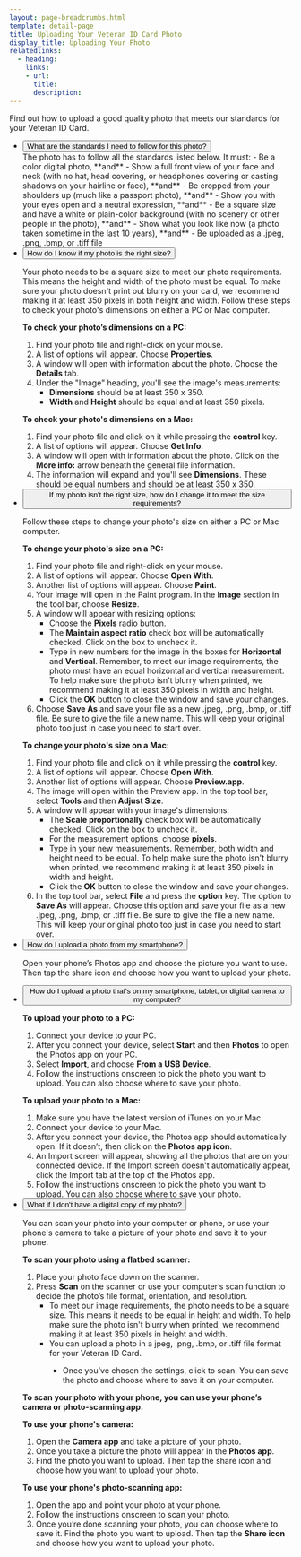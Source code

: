 ```yaml
---
layout: page-breadcrumbs.html
template: detail-page
title: Uploading Your Veteran ID Card Photo
display_title: Uploading Your Photo
relatedlinks:
  - heading: 
    links:
    - url: 
      title: 
      description: 
---
```


<div class="va-introtext">

Find out how to upload a good quality photo that meets our standards for your Veteran ID Card.

</div>

<div class="usa-accordion">
<ul class="usa-unstyled-list">
<li>
<button class="usa-button-unstyled usa-accordion-button" aria-controls="standards">What are the standards I need to follow for this photo?</button>
<div id="standards" class="usa-accordion-content">
The photo has to follow all the standards listed below. It must:
- Be a color digital photo, **and**
- Show a full front view of your face and neck (with no hat, head covering, or headphones covering or casting shadows on your hairline or face), **and**
- Be cropped from your shoulders up (much like a passport photo), **and**
- Show you with your eyes open and a neutral expression, **and**
- Be a square size and have a white or plain-color background (with no scenery or other people in the photo), **and**
- Show what you look like now (a photo taken sometime in the last 10 years), **and**
- Be uploaded as a .jpeg, .png, .bmp, or .tiff file  

</div>
</li>
<li>
<button class="usa-button-unstyled usa-accordion-button" aria-controls="size">How do I know if my photo is the right size?</button>
<div id="size" class="usa-accordion-content">
 
Your photo needs to be a square size to meet our photo requirements. This means the height and width of the photo must be equal. To make sure your photo doesn't print out blurry on your card, we recommend making it at least 350 pixels in both height and width. Follow these steps to check your photo's dimensions on either a PC or Mac computer.

**To check your photo’s dimensions on a PC:**

1. Find your photo file and right-click on your mouse.
2. A list of options will appear. Choose **Properties**.
3. A window will open with information about the photo. Choose the **Details** tab.
4. Under the "Image" heading, you'll see the image's measurements:
   <ul>
   <li><strong>Dimensions</strong> should be at least 350 x 350.</li>
   <li><strong>Width</strong> and <strong>Height</strong> should be equal and at least 350 pixels.</li>
   </ul>

**To check your photo's dimensions on a Mac:**

1. Find your photo file and click on it while pressing the **control** key.
2. A list of options will appear. Choose **Get Info**.
3. A window will open with information about the photo. Click on the **More info:** arrow beneath the general file information.
4. The information will expand and you'll see **Dimensions**. These should be equal numbers and should be at least 350 x 350.

</div>
</li>
<li>
<button class="usa-button-unstyled usa-accordion-button" aria-controls="change-size">If my photo isn't the right size, how do I change it to meet the size requirements?</button>
<div id="change-size" class="usa-accordion-content">
 
Follow these steps to change your photo's size on either a PC or Mac computer. 
 
**To change your photo's size on a PC:**

1. Find your photo file and right-click on your mouse.
2. A list of options will appear. Choose **Open With**.
3. Another list of options will appear. Choose **Paint**.
4. Your image will open in the Paint program. In the **Image** section in the tool bar, choose **Resize**.
5. A window will appear with resizing options:
   <ul>
   <li> Choose the <strong>Pixels</strong> radio button.</li>
   <li>The <strong>Maintain aspect ratio</strong> check box will be automatically checked. Click on the box to uncheck it.</li>
   <li>Type in new numbers for the image in the boxes for <strong>Horizontal</strong> and <strong>Vertical</strong>. Remember, to meet our image requirements, the photo must have an equal horizontal and vertical measurement. To help make sure the photo isn't blurry when printed, we recommend making it at least 350 pixels in width and height.</li>
   <li>Click the <strong>OK</strong> button to close the window and save your changes.</li>
   </ul>
 7. Choose **Save As** and save your file as a new .jpeg, .png, .bmp, or .tiff file. Be sure to give the file a new name. This will keep your original photo too just in case you need to start over.
 
 **To change your photo's size on a Mac:**
 
1. Find your photo file and click on it while pressing the **control** key.
2. A list of options will appear. Choose **Open With**.
3. Another list of options will appear. Choose **Preview.app**.
4. The image will open within the Preview app. In the top tool bar, select **Tools** and then **Adjust Size**.
5. A window will appear with your image's dimensions:
   <ul>
   <li>The <strong>Scale proportionally</strong> check box will be automatically checked. Click on the box to uncheck it.</li>
   <li>For the measurement options, choose <strong>pixels</strong>.</li>
   <li>Type in your new measurements. Remember, both width and height need to be equal. To help make sure the photo isn't blurry when printed, we recommend making it at least 350 pixels in width and height.</li>
   <li>Click the <strong>OK</strong> button to close the window and save your changes.</li>
   </ul>
7. In the top tool bar, select **File** and press the **option** key. The option to **Save As** will appear. Choose this option and save your file as a new .jpeg, .png, .bmp, or .tiff file. Be sure to give the file a new name. This will keep your original photo too just in case you need to start over. 

</div>
</li>
<li>
<button class="usa-button-unstyled usa-accordion-button" aria-controls="upload-smartphone">How do I upload a photo from my smartphone?</button>
<div id="upload-smartphone" class="usa-accordion-content">

Open your phone’s Photos app and choose the picture you want to use. Then tap the share icon and choose how you want to upload your photo. 

</div>
</li>
<li>
<button class="usa-button-unstyled usa-accordion-button" aria-controls="upload-computer">How do I upload a photo that’s on my smartphone, tablet, or digital camera to my computer?</button>
<div id="upload-computer" class="usa-accordion-content">

**To upload your photo to a PC:** 
1.	Connect your device to your PC. 
2.	After you connect your device, select **Start** and then **Photos** to open the Photos app on your PC. 
3.	Select **Import**, and choose **From a USB Device**. 
4.	Follow the instructions onscreen to pick the photo you want to upload. You can also choose where to save your photo. 

**To upload your photo to a Mac:**
1. Make sure you have the latest version of iTunes on your Mac.
2. Connect your device to your Mac.
3. After you connect your device, the Photos app should automatically open. If it doesn’t, then click on the **Photos app icon**. 
4. An Import screen will appear, showing all the photos that are on your connected device. If the Import screen doesn't automatically appear, click the Import tab at the top of the Photos app. 
5. Follow the instructions onscreen to pick the photo you want to upload. You can also choose where to save your photo. 

</div>
</li>
<li>
<button class="usa-button-unstyled usa-accordion-button" aria-controls="upload-physical">What if I don't have a digital copy of my photo?</button>
<div id="upload-physical" class="usa-accordion-content">

You can scan your photo into your computer or phone, or use your phone's camera to take a picture of your photo and save it to your phone.

**To scan your photo using a flatbed scanner:**
1. Place your photo face down on the scanner.
2. Press <strong>Scan</strong> on the scanner or use your computer’s scan function to decide the photo’s file format, orientation, and resolution.  
   <ul>
   <li>To meet our image requirements, the photo needs to be a square size. This means it needs to be equal in height and width. To help make sure the photo isn't blurry when printed, we recommend making it at least 350 pixels in height and width.</li>
   <li>You can upload a photo in a jpeg, .png, .bmp, or .tiff file format for your Veteran ID Card.</li>
   <ul>
3. Once you’ve chosen the settings, click to scan. You can save the photo and choose where to save it on your computer. 

**To scan your photo with your phone, you can use your phone’s camera or photo-scanning app.**

**To use your phone's camera:**
1. Open the **Camera app** and take a picture of your photo.
2. Once you take a picture the photo will appear in the **Photos app**.
3. Find the photo you want to upload. Then tap the share icon and choose how you want to upload your photo. 

**To use your phone's photo-scanning app:**
1. Open the app and point your photo at your phone. 
2. Follow the instructions onscreen to scan your photo. 
3. Once you’re done scanning your photo, you can  choose where to save it. Find the photo you want to upload. Then tap the **Share icon** and choose how you want to upload your photo.   

</div>
</li>
</ul>
</div>

<script src="https://standards.usa.gov/assets/js/vendor/uswds.min.js" type="text/javascript"></script>
